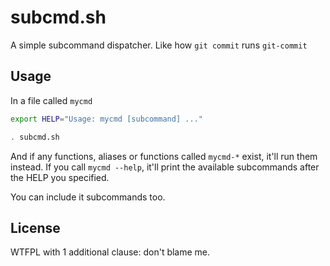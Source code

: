 # subcmd.sh

A simple subcommand dispatcher. Like how `git commit` runs `git-commit`

## Usage

In a file called `mycmd`

```sh
export HELP="Usage: mycmd [subcommand] ..."

. subcmd.sh
```

And if any functions, aliases or functions called `mycmd-*` exist, it'll
run them instead. If you call `mycmd --help`, it'll print the available
subcommands after the HELP you specified.

You can include it subcommands too.

## License

WTFPL with 1 additional clause: don't blame me.

